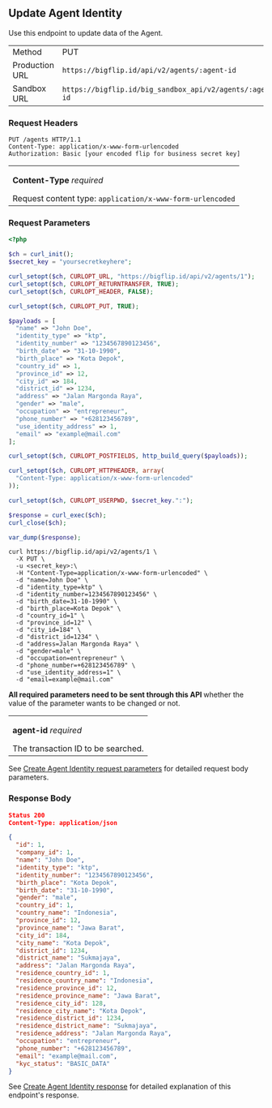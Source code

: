 <div></div>

## Update Agent Identity

Use this endpoint to update data of the Agent.

<table>
  <tbody>
    <tr>
      <td>Method</td>
      <td><span class="method put">PUT</span></td>
    </tr>
    <tr>
      <td>Production URL</td>
      <td><code>https://bigflip.id/api/v2/agents/:agent-id</code></td>
    </tr>
    <tr>
      <td>Sandbox URL</td>
      <td><code>https://bigflip.id/big_sandbox_api/v2/agents/:agent-id</code></td>
    </tr>
  </tbody>
</table>

<h3 id="update-agent-identity-request-headers">Request Headers</h3>

```http
PUT /agents HTTP/1.1
Content-Type: application/x-www-form-urlencoded
Authorization: Basic [your encoded flip for business secret key]
```

<table>
  <tbody>
    <tr>
      <td>
        <p><b>Content-Type</b> <em>required</em></p>
        Request content type: <code>application/x-www-form-urlencoded</code>
      </td>
    </tr>
  </tbody>
</table>

<h3 id="update-agent-identity-request-parameters">Request Parameters</h3>

```php
<?php

$ch = curl_init();
$secret_key = "yoursecretkeyhere";

curl_setopt($ch, CURLOPT_URL, "https://bigflip.id/api/v2/agents/1");
curl_setopt($ch, CURLOPT_RETURNTRANSFER, TRUE);
curl_setopt($ch, CURLOPT_HEADER, FALSE);

curl_setopt($ch, CURLOPT_PUT, TRUE);

$payloads = [
  "name" => "John Doe",
  "identity_type" => "ktp",
  "identity_number" => "1234567890123456",
  "birth_date" => "31-10-1990",
  "birth_place" => "Kota Depok",
  "country_id" => 1,
  "province_id" => 12,
  "city_id" => 184,
  "district_id" => 1234,
  "address" => "Jalan Margonda Raya",
  "gender" => "male",
  "occupation" => "entrepreneur",
  "phone_number" => "+628123456789",
  "use_identity_address" => 1,
  "email" => "example@mail.com"
];

curl_setopt($ch, CURLOPT_POSTFIELDS, http_build_query($payloads));

curl_setopt($ch, CURLOPT_HTTPHEADER, array(
  "Content-Type: application/x-www-form-urlencoded"
));

curl_setopt($ch, CURLOPT_USERPWD, $secret_key.":");

$response = curl_exec($ch);
curl_close($ch);

var_dump($response);
```

```shell
curl https://bigflip.id/api/v2/agents/1 \
  -X PUT \
  -u <secret_key>:\
  -H "Content-Type=application/x-www-form-urlencoded" \
  -d "name=John Doe" \
  -d "identity_type=ktp" \
  -d "identity_number=1234567890123456" \
  -d "birth_date=31-10-1990" \
  -d "birth_place=Kota Depok" \
  -d "country_id=1" \
  -d "province_id=12" \
  -d "city_id=184" \
  -d "district_id=1234" \
  -d "address=Jalan Margonda Raya" \
  -d "gender=male" \
  -d "occupation=entrepreneur" \
  -d "phone_number=+628123456789" \
  -d "use_identity_address=1" \
  -d "email=example@mail.com"
```

<aside class="notice">
  <p>
    <b>
      All required parameters need to be sent through this API
    </b>
    whether the value of the parameter wants to be changed or not.
  </p>
</aside>

<table>
  <tbody>
    <tr>
      <td>
        <p><b>agent-id</b> <em>required</em></p>
        The transaction ID to be searched.
      </td>
    </tr>
  </tbody>
</table>

See [Create Agent Identity request parameters](#create-agent-identity-request-parameters) for detailed request body parameters.

<h3 id="update-agent-identity-response-body">Response Body</h3>

```json
Status 200
Content-Type: application/json

{
  "id": 1,
  "company_id": 1,
  "name": "John Doe",
  "identity_type": "ktp",
  "identity_number": "1234567890123456",
  "birth_place": "Kota Depok",
  "birth_date": "31-10-1990",
  "gender": "male",
  "country_id": 1,
  "country_name": "Indonesia",
  "province_id": 12,
  "province_name": "Jawa Barat",
  "city_id": 184,
  "city_name": "Kota Depok",
  "district_id": 1234,
  "district_name": "Sukmajaya",
  "address": "Jalan Margonda Raya",
  "residence_country_id": 1,
  "residence_country_name": "Indonesia",
  "residence_province_id": 12,
  "residence_province_name": "Jawa Barat",
  "residence_city_id": 128,
  "residence_city_name": "Kota Depok",
  "residence_district_id": 1234,
  "residence_district_name": "Sukmajaya",
  "residence_address": "Jalan Margonda Raya",
  "occupation": "entrepreneur",
  "phone_number": "+628123456789",
  "email": "example@mail.com",
  "kyc_status": "BASIC_DATA"
}
```

See [Create Agent Identity response](#create-agent-identity-response-body) for detailed explanation of this endpoint's response.
